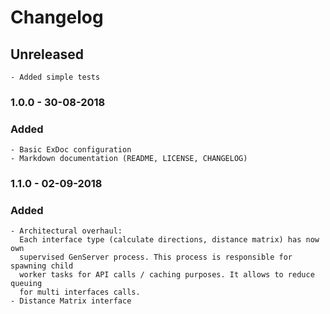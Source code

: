 # Changelog

## Unreleased
    - Added simple tests

### 1.0.0 - 30-08-2018
### Added
    - Basic ExDoc configuration
    - Markdown documentation (README, LICENSE, CHANGELOG)

### 1.1.0 - 02-09-2018
### Added
    - Architectural overhaul:
      Each interface type (calculate directions, distance matrix) has now own
      supervised GenServer process. This process is responsible for spawning child
      worker tasks for API calls / caching purposes. It allows to reduce queuing
      for multi interfaces calls.
    - Distance Matrix interface
